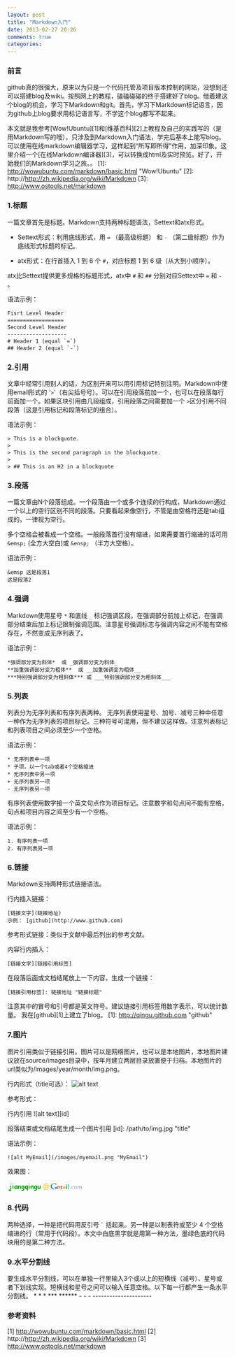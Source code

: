 ```yaml
---
layout: post
title: "Markdown入门"
date: 2013-02-27 20:26
comments: true
categories: 
---
```


### 前言 ###
github真的很强大，原来以为只是一个代码托管及项目版本控制的网站，没想到还可以搭建blog及wiki。按照网上的教程，磕磕碰碰的终于搭建好了blog。借着建这个blog的机会，学习下Markdown和git。首先，学习下Markdown标记语言，因为github上blog要求用标记语言写，不学这个blog都写不起来。

本文就是我参考[Wow!Ubuntu][1]和[维基百科][2]上教程及自己的实践写的（是用Markdown写的哦），只涉及到Markdown入门语法，学完后基本上能写blog。可以使用在线markdown编辑器学习，这样起到“所写即所得”作用，加深印象。这里介绍一个[在线Markdown编译器][3]，可以转换成html及实时预览。好了，开始我们的Markdown学习之旅。。
[1]: http://wowubuntu.com/markdown/basic.html "Wow!Ubuntu"
[2]: http://http://zh.wikipedia.org/wiki/Markdown
[3]: http://www.ostools.net/markdown

<!-- more -->

### 1.标题 ###
一篇文章首先是标题。Markdown支持两种标题语法，Settext和atx形式。

* Settext形式：利用底线形式，用 `=` （最高级标题） 和 `-` （第二级标题）作为底线形式标题的标记。

* atx形式：在行首插入 1 到 6 个 `#`，对应标题 1 到 6 级（从大到小顺序）。

atx比Settext提供更多规格的标题形式，atx中 `#` 和 `##` 分别对应Settext中 `=` 和 `-` 。

语法示例：

    Fisrt Level Header
    ==================
    Second Level Header
    -------------------
    # Header 1 (equal `=`)
    ## Header 2 (equal `-`)

### 2.引用 ###
文章中经常引用别人的话，为区别开来可以用引用标记特别注明。Markdown中使用email形式的 '`>`'（右尖括号号）。可以在引用段落前加一个，也可以在段落每行前面加一个。如果区块引用由几段组成，引用段落之间需要加一个 `>`区分引用不同段落（这是引用标记和段落标记的组合）。

语法示例：

    > This is a blockquote.
    >
    > This is the second paragraph in the blockquote.
    >
    > ## This is an H2 in a blockquote


### 3.段落 ###
一篇文章由N个段落组成。一个段落由一个或多个连续的行构成，Markdown通过一个以上的空行区别不同的段落。只要看起来像空行，不管是由空格符还是tab组成的，一律视为空行。

多个空格会被看成一个空格。一般段落首行没有缩进，如果需要首行缩进的话可用`&emsp;` (全方大空白)或 `&ensp;` （半方大空格）。

语法示例：

    &emsp 这是段落1
    这是段落2


### 4.强调 ###
Markdown使用星号 `*` 和底线 `_` 标记强调区段。在强调部分前加上标记，在强调部分结束后加上标记限制强调范围。注意星号强调标志与强调内容之间不能有空格存在，不然变成无序列表了。

语法示例：

    *强调部分变为斜体*  或 _强调部分变为斜体_
    **加重强调部分变为粗体**  或 __加重强调变为粗体__
    ***特别强调部分变为粗斜体*** 或 ___特别强调部分变为粗斜体___


### 5.列表 ###
列表分为无序列表和有序列表两种。
无序列表使用星号、加号、减号三种中任意一种作为无序列表的项目标记。三种符号可混用，但不建议这样做。注意列表标记和列表项目之间必须至少一个空格。

语法示例：

    * 无序列表中一项
    * 子项，以一个tab或者4个空格缩进
    * 无序列表中另一项
    + 无序列表另一项
    - 无序列表另一项

有序列表使用数字接一个英文句点作为项目标记。注意数字和句点间不能有空格，句点和项目内容之间至少有一个空格。

语法示例：

    1. 有序列表一项
    2. 有序列表另一项


### 6.链接 ###
Markdown支持两种形式链接语法。

行内插入链接：

    [链接文字](链接地址)
    示例： [github](http://www.github.com)

参考形式链接：类似于文献中最后列出的参考文献。

内容行内插入：
 
    [链接文字][链接引用标签]

在段落后面或文档结尾放上一下内容，生成一个链接：

    [链接引用标签]: 链接地址 "链接标题"

注意其中的冒号和引号都是英文符号。建议链接引用标签用数字表示，可以统计数量。
    我在[github][1]上建立了blog。
    [1]: http://qingu.github.com "github"


### 7.图片 ###
图片引用类似于链接引用。图片可以是网络图片，也可以是本地图片，本地图片建议放在source/images目录中，按年月建立两层目录放置便于归档。本地图片的url类似为/images/year/month/img.png。

行内形式（title可选）：
    ![alt text](/path/to/img.jpg "title")

参考形式：

行内引用
    ![alt text][id]

段落结束或文档结尾生成一个图片引用
    [id]: /path/to/img.jpg "title"

语法示例：

    ![alt MyEmail](/images/myemail.png "MyEmail")

效果图：

![alt MyEmail](/images/myemail.png "MyEmail")




### 8.代码 ###
两种选择，一种是把代码用反引号 `` ` `` 括起来。另一种是以制表符或至少 4 个空格缩进的行（常用于代码段）。本文中白底黑字就是用第一种方法，墨绿色底的代码块用的是第二种方法。


### 9.水平分割线 ###
要生成水平分割线，可以在单独一行里输入3个或以上的短横线（减号）、星号或者下划线实现。短横线和星号之间可以输入任意空格。以下每一行都产生一条水平分割线。
    * * *
    ***
    ******
    - - -
    ---------------------


### 参考资料 ###
[1] http://wowubuntu.com/markdown/basic.html
[2] http://http://zh.wikipedia.org/wiki/Markdown
[3] http://www.ostools.net/markdown

